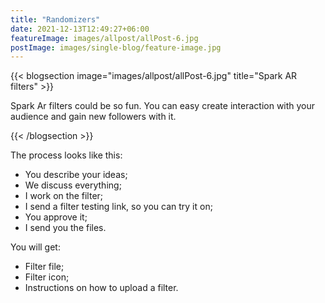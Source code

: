 ```yaml
---
title: "Randomizers"
date: 2021-12-13T12:49:27+06:00
featureImage: images/allpost/allPost-6.jpg
postImage: images/single-blog/feature-image.jpg
---
```


{{< blogsection image="images/allpost/allPost-6.jpg" title="Spark AR filters" >}}

Spark Ar filters could be so fun. You can easy create interaction with your audience and gain new followers with it.

{{< /blogsection >}}


The process looks like this: 

- You describe your ideas;
- We discuss everything;
- I work on the filter;
- I send a filter testing link, so you can try it on;
- You approve it;
- I send you the files.


You will get:

- Filter file;
- Filter icon;
- Instructions on how to upload a filter.